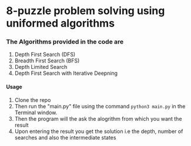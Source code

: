 # 8-puzzle problem solving using uniformed algorithms 

### The Algorithms provided in the code are 
1. Depth First Search (DFS)
2. Breadth First Search (BFS)
3. Depth Limited Search 
4. Depth First Search with Iterative Deepning 

#### Usage 
1. Clone the repo 
2. Then run the "main.py" file using the command `python3 main.py` in the Terminal window.
3. Then the program will the ask the alogrithm from which you want the result
4. Upon entering the result you get the solution i.e the depth, number of searches and also the intermediate states 

